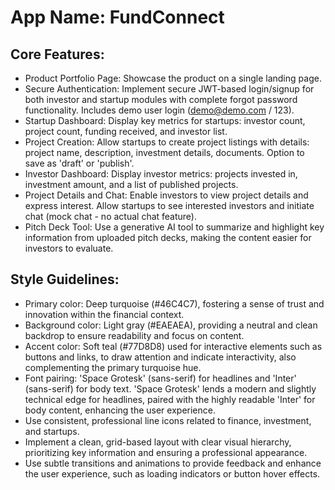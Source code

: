 # **App Name**: FundConnect

## Core Features:

- Product Portfolio Page: Showcase the product on a single landing page.
- Secure Authentication: Implement secure JWT-based login/signup for both investor and startup modules with complete forgot password functionality. Includes demo user login (demo@demo.com / 123).
- Startup Dashboard: Display key metrics for startups: investor count, project count, funding received, and investor list.
- Project Creation: Allow startups to create project listings with details: project name, description, investment details, documents. Option to save as 'draft' or 'publish'.
- Investor Dashboard: Display investor metrics: projects invested in, investment amount, and a list of published projects.
- Project Details and Chat: Enable investors to view project details and express interest. Allow startups to see interested investors and initiate chat (mock chat - no actual chat feature).
- Pitch Deck Tool: Use a generative AI tool to summarize and highlight key information from uploaded pitch decks, making the content easier for investors to evaluate.

## Style Guidelines:

- Primary color: Deep turquoise (#46C4C7), fostering a sense of trust and innovation within the financial context.
- Background color: Light gray (#EAEAEA), providing a neutral and clean backdrop to ensure readability and focus on content.
- Accent color: Soft teal (#77D8D8) used for interactive elements such as buttons and links, to draw attention and indicate interactivity, also complementing the primary turquoise hue.
- Font pairing: 'Space Grotesk' (sans-serif) for headlines and 'Inter' (sans-serif) for body text. 'Space Grotesk' lends a modern and slightly technical edge for headlines, paired with the highly readable 'Inter' for body content, enhancing the user experience.
- Use consistent, professional line icons related to finance, investment, and startups.
- Implement a clean, grid-based layout with clear visual hierarchy, prioritizing key information and ensuring a professional appearance.
- Use subtle transitions and animations to provide feedback and enhance the user experience, such as loading indicators or button hover effects.